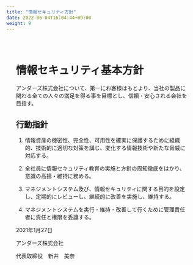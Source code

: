 ```yaml
---
title: "情報セキュリティ方針"
date: 2022-06-04T16:04:44+09:00
weight: 9
---
```

<div amp-fx="fade-in" data-duration="500ms" class='container' style="padding: 25px">
<h1 class="inline">情報セキュリティ基本方針</h1>

<p class="mt-16">
アンダーズ株式会社について、第一にお客様はもとより、当社の製品に関わる全ての人々の満足を得る事を目標とし、信頼・安心される会社を目指す。 
</p>
 
<div class="mt-8 mb-32">
<h2>行動指針</h2>

1. 情報資産の機密性、完全性、可用性を確実に保護するために組織的、技術的に適切な対策を講じ、変化する情報技術や新たな脅威に対応する。 

2. 全社員に情報セキュリティ教育の実施と方針の周知徹底をはかり、意識の高揚・維持に務める。 

3. マネジメントシステム及び、情報セキュリティに関する目的を設定し、定期的にレビューし、継続的に改善を実施し、維持する。 

4. マネジメントシステムを実行・維持・改善して行くために管理責任者に責任と権限を委譲する。 
</div>
 
<div class="text-right">
2021年1月27日 

アンダーズ株式会社 

代表取締役　新井　美奈 
</div>
</div>
